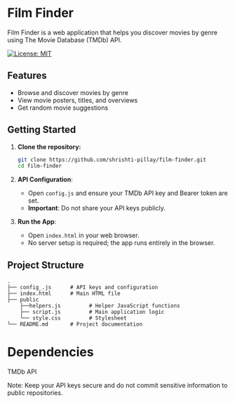 # Film Finder

Film Finder is a web application that helps you discover movies by genre using The Movie Database (TMDb) API.

[![License: MIT](https://img.shields.io/badge/License-MIT-yellow.svg)](LICENSE)

## Features

- Browse and discover movies by genre
- View movie posters, titles, and overviews
- Get random movie suggestions

## Getting Started

1. **Clone the repository:**
   ```sh
   git clone https://github.com/shrishti-pillay/film-finder.git
   cd film-finder

2. **API Configuration**:

    - Open `config.js` and ensure your TMDb API key and Bearer token are set.
    - **Important**: Do not share your API keys publicly.

3. **Run the App**:

    - Open `index.html` in your web browser.
    - No server setup is required; the app runs entirely in the browser.

## Project Structure
```
.
├── config_.js      # API keys and configuration
├── index.html      # Main HTML file
├── public
    ├──helpers.js         # Helper JavaScript functions
    ├── script.js         # Main application logic
    └── style.css         # Stylesheet
└── README.md       # Project documentation

```

# Dependencies

TMDb API

Note: Keep your API keys secure and do not commit sensitive information to public repositories.